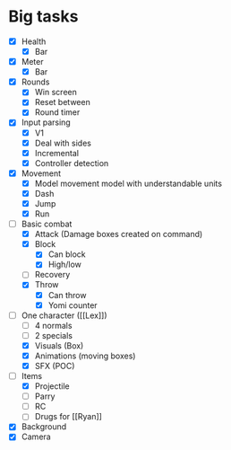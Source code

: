 # Big tasks
- [x] Health
	- [x] Bar
- [x] Meter
	- [x] Bar
- [x] Rounds
	- [x] Win screen
	- [x] Reset between
	- [x] Round timer
- [x] Input parsing
	- [x] V1
	- [x] Deal with sides
	- [x] Incremental
	- [x] Controller detection
- [x] Movement
	- [x] Model movement model with understandable units
	- [x] Dash
	- [x] Jump
	- [x] Run
- [ ] Basic combat
	- [x] Attack (Damage boxes created on command)
	- [x] Block
		- [x] Can block
		- [x] High/low
	- [ ] Recovery
	- [x] Throw
		- [x] Can throw
		- [x] Yomi counter
- [ ] One character ([[Lex]])
	- [ ] 4 normals
	- [ ] 2 specials
	- [x] Visuals (Box)
	- [x] Animations (moving boxes)
	- [x] SFX (POC)
- [ ] Items
	- [x] Projectile
	- [ ] Parry
	- [ ] RC
	- [ ] Drugs for [[Ryan]]
- [x] Background
- [x] Camera
